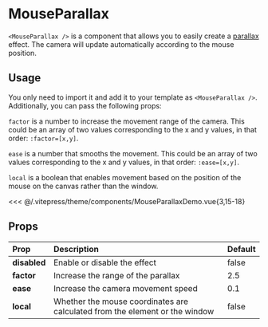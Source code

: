 # MouseParallax

<DocsDemo>
  <MouseParallaxDemo />
</DocsDemo>

`<MouseParallax />` is a component that allows you to easily create a [parallax](https://en.wikipedia.org/wiki/Parallax) effect. The camera will update automatically according to the mouse position.

## Usage

You only need to import it and add it to your template as `<MouseParallax />`. Additionally, you can pass the following props:

`factor` is a number to increase the movement range of the camera. This could be an array of two values corresponding to the x and y values, in that order: `:factor=[x,y]`.

`ease` is a number that smooths the movement. This could be an array of two values corresponding to the x and y values, in that order: `:ease=[x,y]`.

`local` is a boolean that enables movement based on the position of the mouse on the canvas rather than the window.

<<< @/.vitepress/theme/components/MouseParallaxDemo.vue{3,15-18}

## Props

| Prop         | Description                                                                 | Default |
| :----------- | :-------------------------------------------------------------------------- | ------- |
| **disabled** | Enable or disable the effect                                                | false   |
| **factor**   | Increase the range of the parallax                                          | 2.5     |
| **ease**     | Increase the camera movement speed                                          | 0.1     |
| **local**    | Whether the mouse coordinates are calculated from the element or the window | false   |
